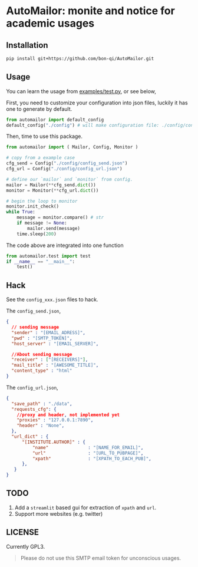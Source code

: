 # AutoMailor: monite and notice for academic usages

## Installation

```bash
pip install git+https://github.com/bon-qi/AutoMailor.git
```

## Usage
You can learn the usage from [examples/test.py](./examples/test.py), or see below, 

First, you need to customize your configuration into json files, luckily it has one to generate by default. 

```python
from automailor import default_config
default_config("./config") # will make configuration file: ./config/config_url.json ./config/config_send.json
```

Then, time to use this package.

```python
from automailor import ( Mailor, Config, Monitor )

# copy from a example case 
cfg_send = Config("./config/config_send.json")
cfg_url = Config("./config/config_url.json")

# define our `mailor` and `monitor` from config.
mailor = Mailor(**cfg_send.dict())
monitor = Monitor(**cfg_url.dict())

# begin the loop to monitor
monitor.init_check()
while True:
    message = monitor.compare() # str
    if message != None:
        mailor.send(message)
    time.sleep(200)
```

The code above are integrated into one function


```python
from automailor.test import test 
if __name__ == "__main__":
    test()
```

## Hack
See the `config_xxx.json` files to hack.

The `config_send.json`,
```json
{
  // sending message
  "sender" : "[EMAIL_ADRESS]",
  "pwd" : "[SMTP_TOKEN]",
  "host_server" : "[EMAIL_SERVER]",

  //About sending message
  "receiver" : ["[RECEIVERS]"],
  "mail_title" : "[AWESOME_TITLE]",
  "content_type" : "html"
}
```

The `config_url.json`,
```json
{ 
  "save_path" : "./data",
  "requests_cfg": {
    //proxy and header, not implemented yet
    "proxies" : "127.0.0.1:7890",
    "header" : "None",
  },
  "url_dict" : { 
      "[INSTITUTE.AUTHOR]" : {
          "name"               : "[NAME_FOR_EMAIL]",
          "url"                : "[URL_TO_PUBPAGE]", 
          "xpath"              : "[XPATH_TO_EACH_PUB]", 
      },
   }
}
```

## TODO
1. Add a `streamlit` based gui for extraction of `xpath` and `url`.
2. Support more websites (e.g. twitter)

## LICENSE

Currently GPL3.

> Please do not use this SMTP email token for unconscious usages.
